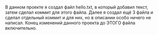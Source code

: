 В данном проекте  я создал файл hello.txt, в который добавил текст, затем сделал коммит для этого файла. Далее я создал ещё 3 файла и сделал отдельный коммит и для них, но в описании особо ничего не написал. Конец изменений данного проекта до ЭТОГО файла включительно.